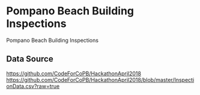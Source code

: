 # Pompano Beach Building Inspections
Pompano Beach Building Inspections

## Data Source
https://github.com/CodeForCoPB/HackathonApril2018
https://github.com/CodeForCoPB/HackathonApril2018/blob/master/InspectionData.csv?raw=true
